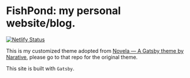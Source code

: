 # FishPond: my personal website/blog.

[![Netlify Status](https://api.netlify.com/api/v1/badges/f5b3ee51-5b5d-452f-b0ce-923c4d015476/deploy-status)](https://app.netlify.com/sites/tiddler/deploys)

This is my customized theme adopted from [Novela — A Gatsby theme by Narative](https://github.com/narative/gatsby-theme-novela), please go to that repo for the original theme.

This site is built with `Gatsby`.
